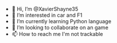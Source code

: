 - 👋 Hi, I’m @XavierShayne35
- 👀 I’m interested in car and F1
- 🌱 I’m currently learning Python language
- 💞️ I’m looking to collaborate on an game 
- 📫 How to reach me I'm not trackable
<!---
XavierShayne35/XavierShayne35 is a ✨ special ✨ repository because its `README.md` (this file) appears on your GitHub profile.
You can click the Preview link to take a look at your changes.
--->
